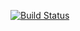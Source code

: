 [![Build Status](https://travis-ci.com/AntonGrigorev/homework04.svg?branch=master)](https://travis-ci.com/AntonGrigorev/homework04)

